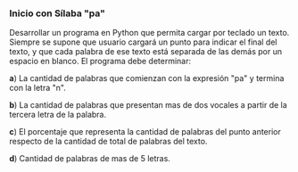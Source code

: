 ### Inicio con Sílaba "pa"

Desarrollar un programa en Python que permita cargar por teclado un texto. Siempre se supone que usuario cargará un punto para indicar el final del texto, y que cada palabra de ese texto está separada de las demás por un espacio en blanco. El programa debe determinar: 

**a**) La cantidad de palabras que comienzan con la expresión "pa" y termina con la letra "n".

**b**) La cantidad de palabras que presentan mas de dos vocales a partir de la tercera letra de la palabra.

**c**) El porcentaje que representa la cantidad de palabras del punto anterior respecto de la cantidad de total de palabras del texto.

**d**) Cantidad de palabras de mas de 5 letras.
